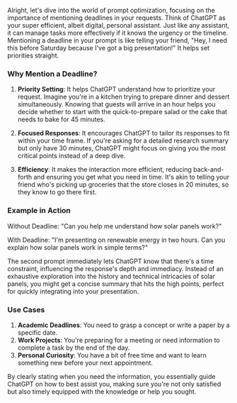 Alright, let's dive into the world of prompt optimization, focusing on the importance of mentioning deadlines in your requests. Think of ChatGPT as your super efficient, albeit digital, personal assistant. Just like any assistant, it can manage tasks more effectively if it knows the urgency or the timeline. Mentioning a deadline in your prompt is like telling your friend, "Hey, I need this before Saturday because I've got a big presentation!" It helps set priorities straight.

### Why Mention a Deadline?

1. **Priority Setting**: It helps ChatGPT understand how to prioritize your request. Imagine you're in a kitchen trying to prepare dinner and dessert simultaneously. Knowing that guests will arrive in an hour helps you decide whether to start with the quick-to-prepare salad or the cake that needs to bake for 45 minutes.

2. **Focused Responses**: It encourages ChatGPT to tailor its responses to fit within your time frame. If you're asking for a detailed research summary but only have 30 minutes, ChatGPT might focus on giving you the most critical points instead of a deep dive.

3. **Efficiency**: It makes the interaction more efficient, reducing back-and-forth and ensuring you get what you need in time. It's akin to telling your friend who's picking up groceries that the store closes in 20 minutes, so they know to go there first.

### Example in Action

Without Deadline:
"Can you help me understand how solar panels work?"

With Deadline:
"I'm presenting on renewable energy in two hours. Can you explain how solar panels work in simple terms?"

The second prompt immediately lets ChatGPT know that there's a time constraint, influencing the response's depth and immediacy. Instead of an exhaustive exploration into the history and technical intricacies of solar panels, you might get a concise summary that hits the high points, perfect for quickly integrating into your presentation.

### Use Cases

1. **Academic Deadlines**: You need to grasp a concept or write a paper by a specific date.
2. **Work Projects**: You're preparing for a meeting or need information to complete a task by the end of the day.
3. **Personal Curiosity**: You have a bit of free time and want to learn something new before your next appointment.

By clearly stating when you need the information, you essentially guide ChatGPT on how to best assist you, making sure you're not only satisfied but also timely equipped with the knowledge or help you sought.